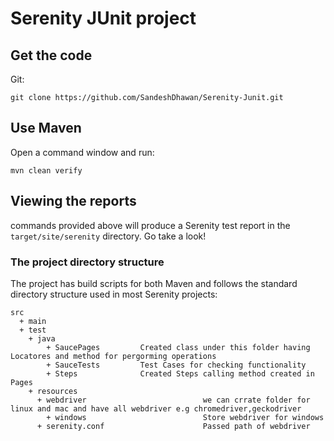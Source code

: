 # Serenity JUnit project


## Get the code

Git:

    git clone https://github.com/SandeshDhawan/Serenity-Junit.git


## Use Maven

Open a command window and run:

    mvn clean verify


## Viewing the reports

commands provided above will produce a Serenity test report in the `target/site/serenity` directory. Go take a look!


### The project directory structure
The project has build scripts for both Maven and follows the standard directory structure used in most Serenity projects:
```
src
  + main
  + test
    + java                   
        + SaucePages         Created class under this folder having Locatores and method for pergorming operations
        + SauceTests         Test Cases for checking functionality
        + Steps              Created Steps calling method created in Pages
    + resources
      + webdriver                          we can crrate folder for linux and mac and have all webdriver e.g chromedriver,geckodriver
        + windows                          Store webdriver for windows                         
      + serenity.conf                      Passed path of webdriver    
```
